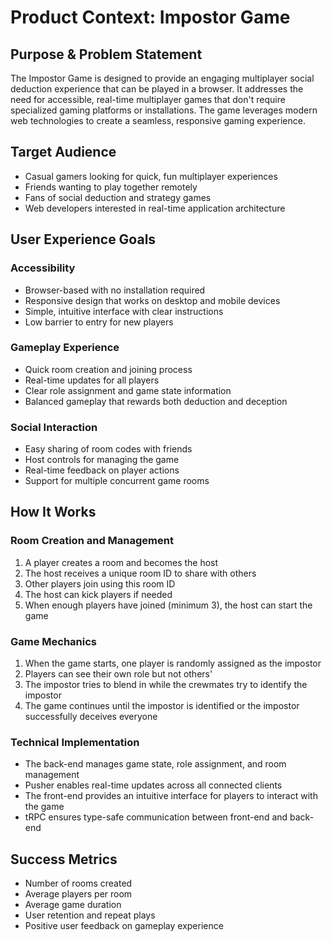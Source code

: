 # Product Context: Impostor Game

## Purpose & Problem Statement
The Impostor Game is designed to provide an engaging multiplayer social deduction experience that can be played in a browser. It addresses the need for accessible, real-time multiplayer games that don't require specialized gaming platforms or installations. The game leverages modern web technologies to create a seamless, responsive gaming experience.

## Target Audience
- Casual gamers looking for quick, fun multiplayer experiences
- Friends wanting to play together remotely
- Fans of social deduction and strategy games
- Web developers interested in real-time application architecture

## User Experience Goals

### Accessibility
- Browser-based with no installation required
- Responsive design that works on desktop and mobile devices
- Simple, intuitive interface with clear instructions
- Low barrier to entry for new players

### Gameplay Experience
- Quick room creation and joining process
- Real-time updates for all players
- Clear role assignment and game state information
- Balanced gameplay that rewards both deduction and deception

### Social Interaction
- Easy sharing of room codes with friends
- Host controls for managing the game
- Real-time feedback on player actions
- Support for multiple concurrent game rooms

## How It Works

### Room Creation and Management
1. A player creates a room and becomes the host
2. The host receives a unique room ID to share with others
3. Other players join using this room ID
4. The host can kick players if needed
5. When enough players have joined (minimum 3), the host can start the game

### Game Mechanics
1. When the game starts, one player is randomly assigned as the impostor
2. Players can see their own role but not others'
3. The impostor tries to blend in while the crewmates try to identify the impostor
4. The game continues until the impostor is identified or the impostor successfully deceives everyone

### Technical Implementation
- The back-end manages game state, role assignment, and room management
- Pusher enables real-time updates across all connected clients
- The front-end provides an intuitive interface for players to interact with the game
- tRPC ensures type-safe communication between front-end and back-end

## Success Metrics
- Number of rooms created
- Average players per room
- Average game duration
- User retention and repeat plays
- Positive user feedback on gameplay experience
